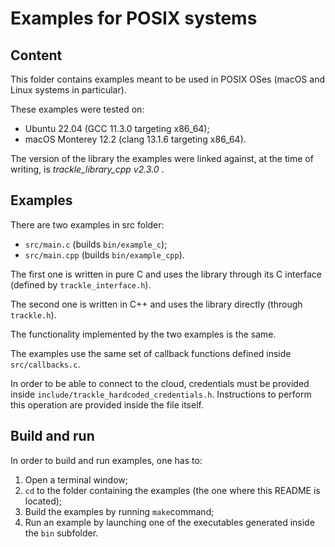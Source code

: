 # Examples for POSIX systems

## Content
This folder contains examples meant to be used in POSIX OSes (macOS and Linux systems in particular).

These examples were tested on:
 - Ubuntu 22.04 (GCC 11.3.0 targeting x86_64);
 - macOS Monterey 12.2 (clang 13.1.6 targeting x86_64).

The version of the library the examples were linked against, at the time of writing, is *trackle_library_cpp v2.3.0* .

## Examples

There are two examples in src folder:
 - ```src/main.c``` (builds ```bin/example_c```);
 - ```src/main.cpp``` (builds ```bin/example_cpp```).

The first one is written in pure C and uses the library through its C interface (defined by ```trackle_interface.h```).

The second one is written in C++ and uses the library directly (through ```trackle.h```).

The functionality implemented by the two examples is the same.

The examples use the same set of callback functions defined inside ```src/callbacks.c```.

In order to be able to connect to the cloud, credentials must be provided inside ```include/trackle_hardcoded_credentials.h```. Instructions to perform this operation are provided inside the file itself.

## Build and run

In order to build and run examples, one has to:

1. Open a terminal window;
2. ```cd``` to the folder containing the examples (the one where this README is located);
3. Build the examples by running ```make```command;
4. Run an example by launching one of the executables generated inside the ```bin``` subfolder.

